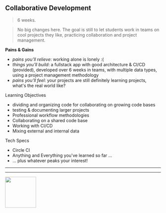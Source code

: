 ## Collaborative Development

> 6 weeks.

> No big changes here. The goal is still to let students work in teams on cool projects they like, practicing collaboration and project management.



__Pains & Gains__
* _pains you’ll relieve_: working alone is lonely :(
* _things you’ll build_: a fullstack app with good architecture & CI/CD (provided), developed over 6 weeks in teams, with multiple data types, using a project management methodology
* _pains you’ll feel_: your projects are still definitely learning projects, what's the real world like?

Learning Objectives
* dividing and organizing code for collaborating on growing code bases
* testing & documenting larger projects
* Professional workflow methodologies
* Collaborating on a shared code base
* Working with CI/CD
* Mixing external and internal data

Tech Specs
* Circle CI
* Anything and Everything you've learned so far ...
* ... plus whatever peaks your interest!


<hr>
<hr>
<a href="https://hackyourfuture.be" target="_blank"><img
    src="https://user-images.githubusercontent.com/18554853/63941625-4c7c3d00-ca6c-11e9-9a76-8d5e3632fe70.jpg"
    width="100" height="100"></a>
